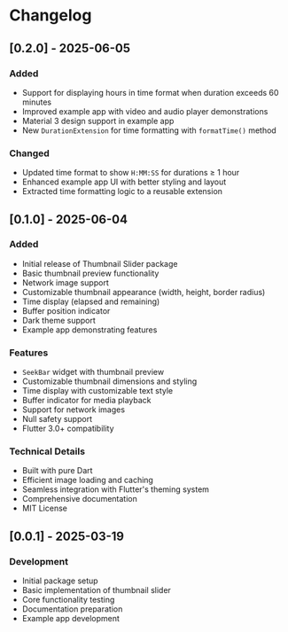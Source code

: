 # Changelog

## [0.2.0] - 2025-06-05

### Added
- Support for displaying hours in time format when duration exceeds 60 minutes
- Improved example app with video and audio player demonstrations
- Material 3 design support in example app
- New `DurationExtension` for time formatting with `formatTime()` method

### Changed
- Updated time format to show `H:MM:SS` for durations ≥ 1 hour
- Enhanced example app UI with better styling and layout
- Extracted time formatting logic to a reusable extension

## [0.1.0] - 2025-06-04

### Added
- Initial release of Thumbnail Slider package
- Basic thumbnail preview functionality
- Network image support
- Customizable thumbnail appearance (width, height, border radius)
- Time display (elapsed and remaining)
- Buffer position indicator
- Dark theme support
- Example app demonstrating features

### Features
- `SeekBar` widget with thumbnail preview
- Customizable thumbnail dimensions and styling
- Time display with customizable text style
- Buffer indicator for media playback
- Support for network images
- Null safety support
- Flutter 3.0+ compatibility

### Technical Details
- Built with pure Dart
- Efficient image loading and caching
- Seamless integration with Flutter's theming system
- Comprehensive documentation
- MIT License

## [0.0.1] - 2025-03-19

### Development
- Initial package setup
- Basic implementation of thumbnail slider
- Core functionality testing
- Documentation preparation
- Example app development 